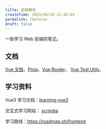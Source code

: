 ```yaml
---
title: 前端模块
createTime: 2025/04/20 11:42:05
permalink: /before/
draft: false
---
```


一些学习 Web 前端的笔记。

## 文档

[Vue 文档](https://cn.vuejs.org/)，[Pinia](https://pinia.vuejs.org/zh/)，[Vue Router](https://router.vuejs.org/zh/)，
[Vue Test Utils](https://test-utils.vuejs.org/zh/)，

## 学习资料

Vue3 学习文档：[learning-vue3](https://github.com/chengpeiquan/learning-vue3)

交互式学习网站： [scrimba](https://scrimba.com/)

学习路线：https://roadmap.sh/frontend
